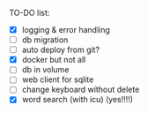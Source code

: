 TO-DO list:

- [x] logging & error handling
- [ ] db migration
- [ ] auto deploy from git?
- [x] docker but not all
- [ ] db in volume
- [ ] web client for sqlite
- [ ] change keyboard without delete
- [x] word search (with icu) (yes!!!!)
